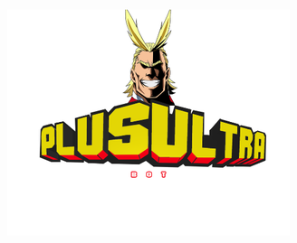 <h1 align="center">
  <img src="Assets/Plus Ultra Bot.png" alt="PLUS ULTRA" width = 500px, height = 400px></a>
  <br>
</h1>
